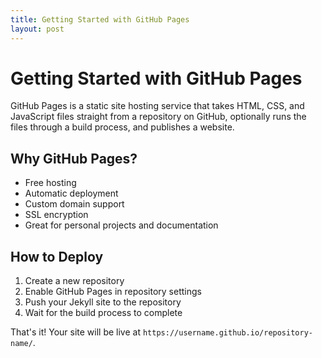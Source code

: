 ```yaml
---
title: Getting Started with GitHub Pages
layout: post
---
```


# Getting Started with GitHub Pages

GitHub Pages is a static site hosting service that takes HTML, CSS, and JavaScript files straight from a repository on GitHub, optionally runs the files through a build process, and publishes a website.

## Why GitHub Pages?

- Free hosting
- Automatic deployment
- Custom domain support
- SSL encryption
- Great for personal projects and documentation

## How to Deploy

1. Create a new repository
2. Enable GitHub Pages in repository settings
3. Push your Jekyll site to the repository
4. Wait for the build process to complete

That's it! Your site will be live at `https://username.github.io/repository-name/`. 